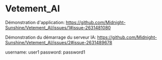 # Vetement_AI
Démonstration d'application:
https://github.com/Midnight-Sunshine/Vetement_AI/issues/1#issue-2631481080

Démonstration du démarrage du serveur IA:
https://github.com/Midnight-Sunshine/Vetement_AI/issues/2#issue-2631489678

username: user1
password: password1
